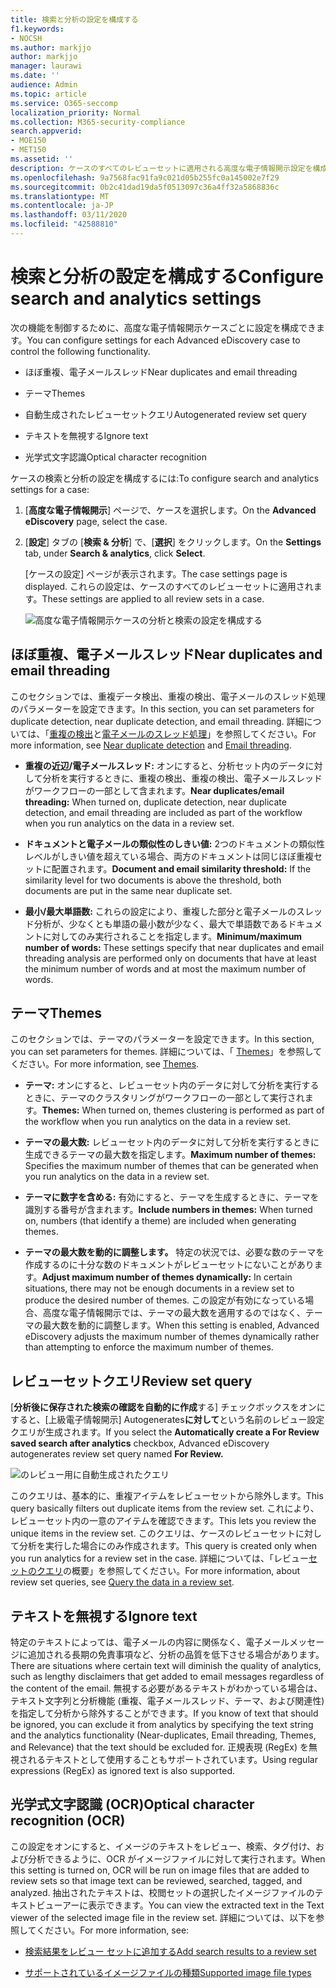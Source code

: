 ```yaml
---
title: 検索と分析の設定を構成する
f1.keywords:
- NOCSH
ms.author: markjjo
author: markjjo
manager: laurawi
ms.date: ''
audience: Admin
ms.topic: article
ms.service: O365-seccomp
localization_priority: Normal
ms.collection: M365-security-compliance
search.appverid:
- MOE150
- MET150
ms.assetid: ''
description: ケースのすべてのレビューセットに適用される高度な電子情報開示設定を構成します。 これには、分析と OCR の設定が含まれます。
ms.openlocfilehash: 9a7568fac91fa9c021d05b255fc0a145002e7f29
ms.sourcegitcommit: 0b2c41dad19da5f0513097c36a4ff32a5868836c
ms.translationtype: MT
ms.contentlocale: ja-JP
ms.lasthandoff: 03/11/2020
ms.locfileid: "42588810"
---
```

# <a name="configure-search-and-analytics-settings"></a><span data-ttu-id="d5f01-104">検索と分析の設定を構成する</span><span class="sxs-lookup"><span data-stu-id="d5f01-104">Configure search and analytics settings</span></span>

<span data-ttu-id="d5f01-105">次の機能を制御するために、高度な電子情報開示ケースごとに設定を構成できます。</span><span class="sxs-lookup"><span data-stu-id="d5f01-105">You can configure settings for each Advanced eDiscovery case to control the following functionality.</span></span>

- <span data-ttu-id="d5f01-106">ほぼ重複、電子メールスレッド</span><span class="sxs-lookup"><span data-stu-id="d5f01-106">Near duplicates and email threading</span></span>

- <span data-ttu-id="d5f01-107">テーマ</span><span class="sxs-lookup"><span data-stu-id="d5f01-107">Themes</span></span>

- <span data-ttu-id="d5f01-108">自動生成されたレビューセットクエリ</span><span class="sxs-lookup"><span data-stu-id="d5f01-108">Autogenerated review set query</span></span>

- <span data-ttu-id="d5f01-109">テキストを無視する</span><span class="sxs-lookup"><span data-stu-id="d5f01-109">Ignore text</span></span>

- <span data-ttu-id="d5f01-110">光学式文字認識</span><span class="sxs-lookup"><span data-stu-id="d5f01-110">Optical character recognition</span></span>

<span data-ttu-id="d5f01-111">ケースの検索と分析の設定を構成するには:</span><span class="sxs-lookup"><span data-stu-id="d5f01-111">To configure search and analytics settings for a case:</span></span>

1. <span data-ttu-id="d5f01-112">[**高度な電子情報開示**] ページで、ケースを選択します。</span><span class="sxs-lookup"><span data-stu-id="d5f01-112">On the **Advanced eDiscovery** page, select the case.</span></span>

2. <span data-ttu-id="d5f01-113">[**設定**] タブの [**検索 & 分析**] で、[**選択**] をクリックします。</span><span class="sxs-lookup"><span data-stu-id="d5f01-113">On the **Settings** tab, under **Search & analytics**, click **Select**.</span></span>

   <span data-ttu-id="d5f01-114">[ケースの設定] ページが表示されます。</span><span class="sxs-lookup"><span data-stu-id="d5f01-114">The case settings page is displayed.</span></span> <span data-ttu-id="d5f01-115">これらの設定は、ケースのすべてのレビューセットに適用されます。</span><span class="sxs-lookup"><span data-stu-id="d5f01-115">These settings are applied to all review sets in a case.</span></span>

   ![高度な電子情報開示ケースの分析と検索の設定を構成する](../media/AeDCaseSettings.png)

## <a name="near-duplicates-and-email-threading"></a><span data-ttu-id="d5f01-117">ほぼ重複、電子メールスレッド</span><span class="sxs-lookup"><span data-stu-id="d5f01-117">Near duplicates and email threading</span></span>

<span data-ttu-id="d5f01-118">このセクションでは、重複データ検出、重複の検出、電子メールのスレッド処理のパラメーターを設定できます。</span><span class="sxs-lookup"><span data-stu-id="d5f01-118">In this section, you can set parameters for duplicate detection, near duplicate detection, and email threading.</span></span> <span data-ttu-id="d5f01-119">詳細については、「[重複の検出](near-duplicates.md)と[電子メールのスレッド処理](email-threading.md)」を参照してください。</span><span class="sxs-lookup"><span data-stu-id="d5f01-119">For more information, see [Near duplicate detection](near-duplicates.md) and [Email threading](email-threading.md).</span></span>

- <span data-ttu-id="d5f01-120">**重複の近辺/電子メールスレッド:** オンにすると、分析セット内のデータに対して分析を実行するときに、重複の検出、重複の検出、電子メールスレッドがワークフローの一部として含まれます。</span><span class="sxs-lookup"><span data-stu-id="d5f01-120">**Near duplicates/email threading:** When turned on, duplicate detection, near duplicate detection, and email threading are included as part of the workflow when you run analytics on the data in a review set.</span></span>

- <span data-ttu-id="d5f01-121">**ドキュメントと電子メールの類似性のしきい値:** 2つのドキュメントの類似性レベルがしきい値を超えている場合、両方のドキュメントは同じほぼ重複セットに配置されます。</span><span class="sxs-lookup"><span data-stu-id="d5f01-121">**Document and email similarity threshold:** If the similarity level for two documents is above the threshold, both documents are put in the same near duplicate set.</span></span>

- <span data-ttu-id="d5f01-122">**最小/最大単語数:** これらの設定により、重複した部分と電子メールのスレッド分析が、少なくとも単語の最小数が少なく、最大で単語数であるドキュメントに対してのみ実行されることを指定します。</span><span class="sxs-lookup"><span data-stu-id="d5f01-122">**Minimum/maximum number of words:** These settings specify that near duplicates and email threading analysis are performed only on documents that have at least the minimum number of words and at most the maximum number of words.</span></span>

## <a name="themes"></a><span data-ttu-id="d5f01-123">テーマ</span><span class="sxs-lookup"><span data-stu-id="d5f01-123">Themes</span></span>

<span data-ttu-id="d5f01-124">このセクションでは、テーマのパラメーターを設定できます。</span><span class="sxs-lookup"><span data-stu-id="d5f01-124">In this section, you can set parameters for themes.</span></span> <span data-ttu-id="d5f01-125">詳細については、「 [Themes](themes-in-advanced-ediscovery.md)」を参照してください。</span><span class="sxs-lookup"><span data-stu-id="d5f01-125">For more information, see [Themes](themes-in-advanced-ediscovery.md).</span></span>

- <span data-ttu-id="d5f01-126">**テーマ:** オンにすると、レビューセット内のデータに対して分析を実行するときに、テーマのクラスタリングがワークフローの一部として実行されます。</span><span class="sxs-lookup"><span data-stu-id="d5f01-126">**Themes:** When turned on, themes clustering is performed as part of the workflow when you run analytics on the data in a review set.</span></span>

- <span data-ttu-id="d5f01-127">**テーマの最大数:** レビューセット内のデータに対して分析を実行するときに生成できるテーマの最大数を指定します。</span><span class="sxs-lookup"><span data-stu-id="d5f01-127">**Maximum number of themes:** Specifies the maximum number of themes that can be generated when you run analytics on the data in a review set.</span></span>

- <span data-ttu-id="d5f01-128">**テーマに数字を含める:** 有効にすると、テーマを生成するときに、テーマを識別する番号が含まれます。</span><span class="sxs-lookup"><span data-stu-id="d5f01-128">**Include numbers in themes:** When turned on, numbers (that identify a theme) are included when generating themes.</span></span> 

- <span data-ttu-id="d5f01-129">**テーマの最大数を動的に調整します。** 特定の状況では、必要な数のテーマを作成するのに十分な数のドキュメントがレビューセットにないことがあります。</span><span class="sxs-lookup"><span data-stu-id="d5f01-129">**Adjust maximum number of themes dynamically:** In certain situations, there may not be enough documents in a review set to produce the desired number of themes.</span></span> <span data-ttu-id="d5f01-130">この設定が有効になっている場合、高度な電子情報開示では、テーマの最大数を適用するのではなく、テーマの最大数を動的に調整します。</span><span class="sxs-lookup"><span data-stu-id="d5f01-130">When this setting is enabled, Advanced eDiscovery adjusts the maximum number of themes dynamically rather than attempting to enforce the maximum number of themes.</span></span>

## <a name="review-set-query"></a><span data-ttu-id="d5f01-131">レビューセットクエリ</span><span class="sxs-lookup"><span data-stu-id="d5f01-131">Review set query</span></span>

<span data-ttu-id="d5f01-132">[**分析後に保存された検索の確認を自動的に作成**する] チェックボックスをオンにすると、[上級電子情報開示] Autogenerates**に対して**という名前のレビュー設定クエリが生成されます。</span><span class="sxs-lookup"><span data-stu-id="d5f01-132">If you select the **Automatically create a For Review saved search after analytics** checkbox, Advanced eDiscovery autogenerates review set query named **For Review.**</span></span> 

![のレビュー用に自動生成されたクエリ](../media/AeDForReviewQuery.png)

<span data-ttu-id="d5f01-134">このクエリは、基本的に、重複アイテムをレビューセットから除外します。</span><span class="sxs-lookup"><span data-stu-id="d5f01-134">This query basically filters out duplicate items from the review set.</span></span> <span data-ttu-id="d5f01-135">これにより、レビューセット内の一意のアイテムを確認できます。</span><span class="sxs-lookup"><span data-stu-id="d5f01-135">This lets you review the unique items in the review set.</span></span> <span data-ttu-id="d5f01-136">このクエリは、ケースのレビューセットに対して分析を実行した場合にのみ作成されます。</span><span class="sxs-lookup"><span data-stu-id="d5f01-136">This query is created only when you run analytics for a review set in the case.</span></span> <span data-ttu-id="d5f01-137">詳細については、「レビュー[セットのクエリ](review-set-search.md)の概要」を参照してください。</span><span class="sxs-lookup"><span data-stu-id="d5f01-137">For more information, about review set queries, see [Query the data in a review set](review-set-search.md).</span></span>

## <a name="ignore-text"></a><span data-ttu-id="d5f01-138">テキストを無視する</span><span class="sxs-lookup"><span data-stu-id="d5f01-138">Ignore text</span></span>

<span data-ttu-id="d5f01-139">特定のテキストによっては、電子メールの内容に関係なく、電子メールメッセージに追加される長期の免責事項など、分析の品質を低下させる場合があります。</span><span class="sxs-lookup"><span data-stu-id="d5f01-139">There are situations where certain text will diminish the quality of analytics, such as lengthy disclaimers that get added to email messages regardless of the content of the email.</span></span> <span data-ttu-id="d5f01-140">無視する必要があるテキストがわかっている場合は、テキスト文字列と分析機能 (重複、電子メールスレッド、テーマ、および関連性) を指定して分析から除外することができます。</span><span class="sxs-lookup"><span data-stu-id="d5f01-140">If you know of text that should be ignored, you can exclude it from analytics by specifying the text string and the analytics functionality (Near-duplicates, Email threading, Themes, and Relevance) that the text should be excluded for.</span></span> <span data-ttu-id="d5f01-141">正規表現 (RegEx) を無視されるテキストとして使用することもサポートされています。</span><span class="sxs-lookup"><span data-stu-id="d5f01-141">Using regular expressions (RegEx) as ignored text is also supported.</span></span> 

## <a name="optical-character-recognition-ocr"></a><span data-ttu-id="d5f01-142">光学式文字認識 (OCR)</span><span class="sxs-lookup"><span data-stu-id="d5f01-142">Optical character recognition (OCR)</span></span>

<span data-ttu-id="d5f01-143">この設定をオンにすると、イメージのテキストをレビュー、検索、タグ付け、および分析できるように、OCR がイメージファイルに対して実行されます。</span><span class="sxs-lookup"><span data-stu-id="d5f01-143">When this setting is turned on, OCR will be run on image files that are added to review sets so that image text can be reviewed, searched, tagged, and analyzed.</span></span> <span data-ttu-id="d5f01-144">抽出されたテキストは、校閲セットの選択したイメージファイルのテキストビューアーに表示できます。</span><span class="sxs-lookup"><span data-stu-id="d5f01-144">You can view the extracted text in the Text viewer of the selected image file in the review set.</span></span> <span data-ttu-id="d5f01-145">詳細については、以下を参照してください。</span><span class="sxs-lookup"><span data-stu-id="d5f01-145">For more information, see:</span></span>

- [<span data-ttu-id="d5f01-146">検索結果をレビュー セットに追加する</span><span class="sxs-lookup"><span data-stu-id="d5f01-146">Add search results to a review set</span></span>](add-data-to-review-set.md#optical-character-recognition)

- [<span data-ttu-id="d5f01-147">サポートされているイメージファイルの種類</span><span class="sxs-lookup"><span data-stu-id="d5f01-147">Supported image file types</span></span>](supported-filetypes-ediscovery20.md#image)

